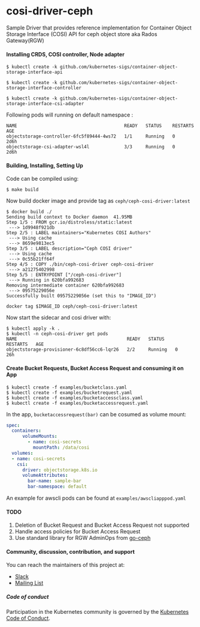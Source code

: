 # cosi-driver-ceph

Sample Driver that provides reference implementation for Container Object Storage Interface (COSI) API for ceph object store aka Rados Gateway(RGW)

#### Installing CRDS, COSI controller, Node adapter
```
$ kubectl create -k github.com/kubernetes-sigs/container-object-storage-interface-api

$ kubectl create -k github.com/kubernetes-sigs/container-object-storage-interface-controller

$ kubectl create -k github.com/kubernetes-sigs/container-object-storage-interface-csi-adapter
```
Following pods will running on default namespace :
```
NAME                                        READY   STATUS    RESTARTS   AGE
objectstorage-controller-6fc5f89444-4ws72   1/1     Running   0          2d6h
objectstorage-csi-adapter-wsl4l             3/3     Running   0          2d6h
```


#### Building, Installing, Setting Up
Code can be compiled using:
```
$ make build
```
Now build docker image and provide tag as `ceph/ceph-cosi-driver:latest`
```
$ docker build ./
Sending build context to Docker daemon  41.95MB
Step 1/5 : FROM gcr.io/distroless/static:latest
 ---> 1d9948f921db
Step 2/5 : LABEL maintainers="Kubernetes COSI Authors"
 ---> Using cache
 ---> 8659e9813ec5
Step 3/5 : LABEL description="Ceph COSI driver"
 ---> Using cache
 ---> 0c55b21ff64f
Step 4/5 : COPY ./bin/ceph-cosi-driver ceph-cosi-driver
 ---> a21275402998
Step 5/5 : ENTRYPOINT ["/ceph-cosi-driver"]
 ---> Running in 620bfa992683
Removing intermediate container 620bfa992683
 ---> 09575229056e
Successfully built 09575229056e (set this to "IMAGE_ID")

docker tag $IMAGE_ID ceph/ceph-cosi-driver:latest
```
Now start the sidecar and cosi driver with:
```
$ kubectl apply -k .
$ kubectl -n ceph-cosi-driver get pods
NAME                                         READY   STATUS    RESTARTS   AGE
objectstorage-provisioner-6c8df56cc6-lqr26   2/2     Running   0          26h
```

#### Create Bucket Requests, Bucket Access Request and consuming it on App
```
$ kubectl create -f examples/bucketclass.yaml
$ kubectl create -f examples/bucketrequest.yaml
$ kubectl create -f examples/bucketaccessclass.yaml
$ kubectl create -f examples/bucketaccessrequest.yaml
```
In the app, `bucketaccessrequest(bar)` can be cosumed as volume mount:
```yaml
spec:
  containers:
      volumeMounts:
        - name: cosi-secrets
          mountPath: /data/cosi
  volumes:
  - name: cosi-secrets
    csi:
      driver: objectstorage.k8s.io
      volumeAttributes:
        bar-name: sample-bar
        bar-namespace: default
```
An example for awscli pods can be found at `examples/awscliapppod.yaml`

#### TODO
1. Deletion of Bucket Request and Bucket Access Request not supported
2. Handle access policies for Bucket Access Request
3. Use standard library for RGW AdminOps from [go-ceph](https://github.com/ceph/go-ceph/pull/496)

#### Community, discussion, contribution, and support

You can reach the maintainers of this project at:

- [Slack](https://kubernetes.slack.com/messages/sig-storage)
- [Mailing List](https://groups.google.com/forum/#!forum/kubernetes-sig-storage)

##### Code of conduct

Participation in the Kubernetes community is governed by the [Kubernetes Code of Conduct](code-of-conduct.md).
